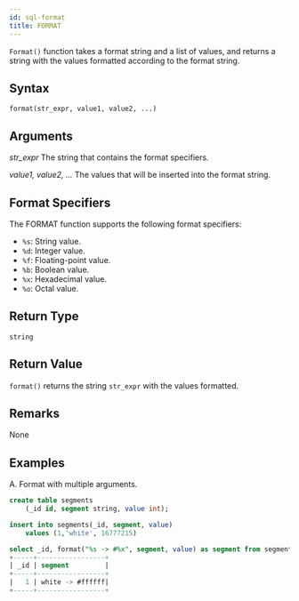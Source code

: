 ```yaml
---
id: sql-format
title: FORMAT
---
```


`Format()` function takes a format string and a list of values, and returns a string with the values formatted according to the format string.

## Syntax

```
format(str_expr, value1, value2, ...)
```

## Arguments

_str_expr_
The string that contains the format specifiers.

_value1, value2, ..._
The values that will be inserted into the format string.

## Format Specifiers
The FORMAT function supports the following format specifiers:

- `%s`: String value.
- `%d`: Integer value.
- `%f`: Floating-point value.
- `%b`: Boolean value.
- `%x`: Hexadecimal value.
- `%o`: Octal value.

## Return Type
`string`

## Return Value
`format()` returns the string `str_expr` with the values formatted.

## Remarks
None

## Examples
A. Format with multiple arguments.

```sql
create table segments
    (_id id, segment string, value int);

insert into segments(_id, segment, value)
    values (1,'white', 16777215)

select _id, format("%s -> #%x", segment, value) as segment from segments;
+-----+-----------------+
| _id | segment         |
+-----+-----------------+
|   1 | white -> #ffffff|
+-----+-----------------+
```
